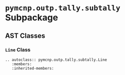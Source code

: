 # `pymcnp.outp.tally.subtally` Subpackage

## AST Classes

### `Line` Class

```{eval-rst}
.. autoclass:: pymcnp.outp.tally.subtally.Line
   :members:
   :inherited-members:
```
